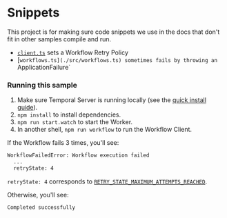 # Snippets

This project is for making sure code snippets we use in the docs that don't fit in other samples compile and run.

- [`client.ts`](./src/client.ts) sets a Workflow Retry Policy
- [`workflows.ts](./src/workflows.ts) sometimes fails by throwing an `ApplicationFailure`

### Running this sample

1. Make sure Temporal Server is running locally (see the [quick install guide](https://docs.temporal.io/server/quick-install/)).
1. `npm install` to install dependencies.
1. `npm run start.watch` to start the Worker.
1. In another shell, `npm run workflow` to run the Workflow Client.

If the Workflow fails 3 times, you'll see:

```bash
WorkflowFailedError: Workflow execution failed
  ...
  retryState: 4
```

`retryState: 4` corresponds to [`RETRY_STATE_MAXIMUM_ATTEMPTS_REACHED`](https://typescript.temporal.io/api/enums/common.retrystate/#retry_state_maximum_attempts_reached).

Otherwise, you'll see:

```bash
Completed successfully
```
